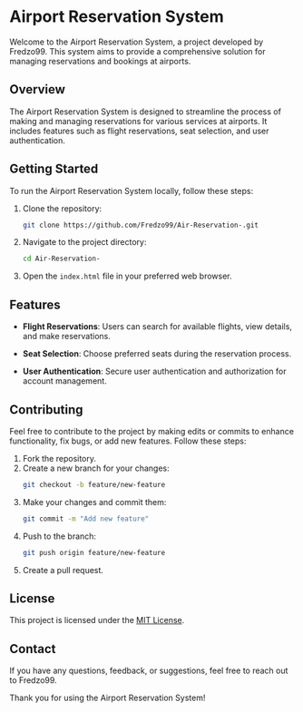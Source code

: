 # Airport Reservation System

Welcome to the Airport Reservation System, a project developed by Fredzo99. This system aims to provide a comprehensive solution for managing reservations and bookings at airports.

## Overview

The Airport Reservation System is designed to streamline the process of making and managing reservations for various services at airports. It includes features such as flight reservations, seat selection, and user authentication.

## Getting Started

To run the Airport Reservation System locally, follow these steps:

1. Clone the repository:
   ```bash
   git clone https://github.com/Fredzo99/Air-Reservation-.git
   ```

2. Navigate to the project directory:
   ```bash
   cd Air-Reservation-
   ```

3. Open the `index.html` file in your preferred web browser.

## Features

- **Flight Reservations**: Users can search for available flights, view details, and make reservations.

- **Seat Selection**: Choose preferred seats during the reservation process.

- **User Authentication**: Secure user authentication and authorization for account management.

## Contributing

Feel free to contribute to the project by making edits or commits to enhance functionality, fix bugs, or add new features. Follow these steps:

1. Fork the repository.
2. Create a new branch for your changes:
   ```bash
   git checkout -b feature/new-feature
   ```
3. Make your changes and commit them:
   ```bash
   git commit -m "Add new feature"
   ```
4. Push to the branch:
   ```bash
   git push origin feature/new-feature
   ```
5. Create a pull request.

## License

This project is licensed under the [MIT License](LICENSE).

## Contact

If you have any questions, feedback, or suggestions, feel free to reach out to Fredzo99.

Thank you for using the Airport Reservation System!
